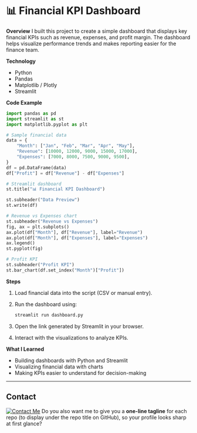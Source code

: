 # 📊 Financial KPI Dashboard

**Overview**
I built this project to create a simple dashboard that displays key financial KPIs such as revenue, expenses, and profit margin. The dashboard helps visualize performance trends and makes reporting easier for the finance team.

**Technology**

* Python
* Pandas
* Matplotlib / Plotly
* Streamlit

**Code Example**

```python
import pandas as pd
import streamlit as st
import matplotlib.pyplot as plt

# Sample financial data
data = {
    "Month": ["Jan", "Feb", "Mar", "Apr", "May"],
    "Revenue": [10000, 12000, 9000, 15000, 17000],
    "Expenses": [7000, 8000, 7500, 9000, 9500],
}
df = pd.DataFrame(data)
df["Profit"] = df["Revenue"] - df["Expenses"]

# Streamlit dashboard
st.title("📊 Financial KPI Dashboard")

st.subheader("Data Preview")
st.write(df)

# Revenue vs Expenses chart
st.subheader("Revenue vs Expenses")
fig, ax = plt.subplots()
ax.plot(df["Month"], df["Revenue"], label="Revenue")
ax.plot(df["Month"], df["Expenses"], label="Expenses")
ax.legend()
st.pyplot(fig)

# Profit KPI
st.subheader("Profit KPI")
st.bar_chart(df.set_index("Month")["Profit"])
```

**Steps**

1. Load financial data into the script (CSV or manual entry).
2. Run the dashboard using:

   ```bash
   streamlit run dashboard.py
   ```
3. Open the link generated by Streamlit in your browser.
4. Interact with the visualizations to analyze KPIs.

**What I Learned**

* Building dashboards with Python and Streamlit
* Visualizing financial data with charts
* Making KPIs easier to understand for decision-making

---

## Contact

[![Contact Me](https://img.shields.io/badge/📧-Email-blue?style=for-the-badge)](mailto:soumayaelfadili@gmail.com)
Do you also want me to give you a **one-line tagline** for each repo (to display under the repo title on GitHub), so your profile looks sharp at first glance?
